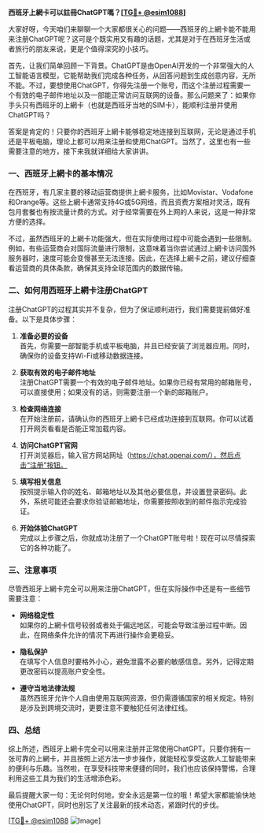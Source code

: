 **西班牙上網卡可以註冊ChatGPT嗎？[[TG💪+ @esim1088](https://t.me/s/esim1088)]**

大家好呀，今天咱们来聊聊一个大家都很关心的问题——西班牙的上網卡能不能用来注册ChatGPT呢？这可是个既实用又有趣的话题，尤其是对于在西班牙生活或者旅行的朋友来说，更是个值得深究的小技巧。

首先，让我们简单回顾一下背景。ChatGPT是由OpenAI开发的一个非常强大的人工智能语言模型，它能帮助我们完成各种任务，从回答问题到生成创意内容，无所不能。不过，要想使用ChatGPT，你得先注册一个账号，而这个注册过程需要一个有效的电子邮件地址以及一部能正常访问互联网的设备。那么问题来了：如果你手头只有西班牙的上網卡（也就是西班牙当地的SIM卡），能顺利注册并使用ChatGPT吗？

答案是肯定的！只要你的西班牙上網卡能够稳定地连接到互联网，无论是通过手机还是平板电脑，理论上都可以用来注册和使用ChatGPT。当然了，这里也有一些需要注意的地方，接下来我就详细给大家讲讲。

### 一、西班牙上網卡的基本情况

在西班牙，有几家主要的移动运营商提供上網卡服务，比如Movistar、Vodafone和Orange等。这些上網卡通常支持4G或5G网络，而且资费方案相对灵活，既有包月套餐也有按流量计费的方式。对于经常需要在外上网的人来说，这是一种非常方便的选择。

不过，虽然西班牙的上網卡功能强大，但在实际使用过程中可能会遇到一些限制。例如，有些运营商会对国际流量进行限制，这意味着当你尝试通过上網卡访问国外服务器时，速度可能会变慢甚至无法连接。因此，在选择上網卡之前，建议仔细查看运营商的具体条款，确保其支持全球范围内的数据传输。

### 二、如何用西班牙上網卡注册ChatGPT

注册ChatGPT的过程其实并不复杂，但为了保证顺利进行，我们需要提前做好准备。以下是具体步骤：

1. **准备必要的设备**  
   首先，你需要一部智能手机或平板电脑，并且已经安装了浏览器应用。同时，确保你的设备支持Wi-Fi或移动数据连接。

2. **获取有效的电子邮件地址**  
   注册ChatGPT需要一个有效的电子邮件地址。如果你已经有常用的邮箱账号，可以直接使用；如果没有的话，则需要注册一个新的邮箱账户。

3. **检查网络连接**  
   在开始注册前，请确认你的西班牙上網卡已经成功连接到互联网。你可以试着打开网页看看是否能正常加载内容。

4. **访问ChatGPT官网**  
   打开浏览器后，输入官方网站网址（https://chat.openai.com/），然后点击“注册”按钮。

5. **填写相关信息**  
   按照提示输入你的姓名、邮箱地址以及其他必要信息，并设置登录密码。此外，系统可能还会要求你验证邮箱地址，你需要按照收到的邮件指示完成验证。

6. **开始体验ChatGPT**  
   完成以上步骤之后，你就成功注册了一个ChatGPT账号啦！现在可以尽情探索它的各种功能了。

### 三、注意事项

尽管西班牙上網卡完全可以用来注册ChatGPT，但在实际操作中还是有一些细节需要注意：

- **网络稳定性**  
  如果你的上網卡信号较弱或者处于偏远地区，可能会导致注册过程中断。因此，在网络条件允许的情况下再进行操作会更稳妥。

- **隐私保护**  
  在填写个人信息时要格外小心，避免泄露不必要的敏感信息。另外，记得定期更改密码以提高账户安全性。

- **遵守当地法律法规**  
  虽然西班牙允许个人自由使用互联网资源，但仍需遵循国家的相关规定。特别是涉及到跨境交流时，更要注意不要触犯任何法律红线。

### 四、总结

综上所述，西班牙上網卡完全可以用来注册并正常使用ChatGPT。只要你拥有一张可靠的上網卡，并且按照上述方法一步步操作，就能轻松享受这款人工智能带来的便利与乐趣。当然啦，在享受科技带来便捷的同时，我们也应该保持警惕，合理利用这些工具为我们的生活增添色彩。

最后提醒大家一句：无论何时何地，安全永远是第一位的哦！希望大家都能愉快地使用ChatGPT，同时也别忘了关注最新的技术动态，紧跟时代的步伐。

[[TG💪+ @esim1088](https://t.me/s/esim1088) ![Image](https://i.postimg.cc/4NQfJmqS/Snipaste-2025-05-13-00-14-12.png)]